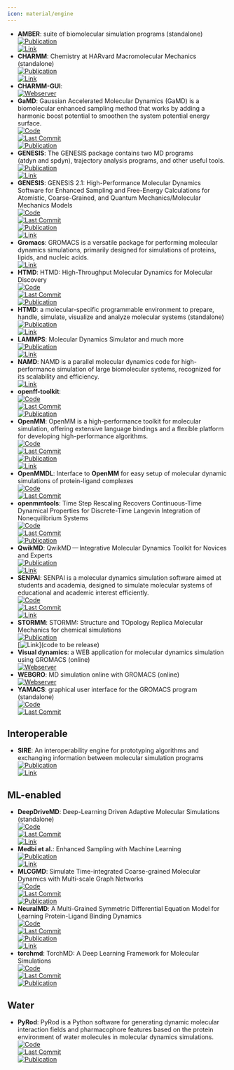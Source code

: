 ```yaml
---
icon: material/engine
---
```


- **AMBER**: suite of biomolecular simulation programs (standalone)  
	[![Publication](https://img.shields.io/badge/Publication-Citations:326-blue?style=for-the-badge&logo=bookstack)](https://doi.org/10.1021/acs.jcim.3c01153)  
	[![Link](https://img.shields.io/badge/Link-online-brightgreen?style=for-the-badge&logo=cachet&logoColor=65FF8F)](http://ambermd.org/)  
- **CHARMM**: Chemistry at HARvard Macromolecular Mechanics (standalone)  
	[![Publication](https://img.shields.io/badge/Publication-Citations:7099-blue?style=for-the-badge&logo=bookstack)](https://doi.org/10.1002/jcc.21287)  
	[![Link](https://img.shields.io/badge/Link-online-brightgreen?style=for-the-badge&logo=cachet&logoColor=65FF8F)](https://academiccharmm.org/)  
- **CHARMM-GUI**:   
	[![Webserver](https://img.shields.io/badge/Webserver-online-brightgreen?style=for-the-badge&logo=cachet&logoColor=65FF8F)](http://www.charmm-gui.org/?doc=input)  
- **GaMD**: Gaussian Accelerated Molecular Dynamics (GaMD) is a biomolecular enhanced sampling method that works by adding a harmonic boost potential to smoothen the system potential energy surface.  
	[![Code](https://img.shields.io/github/stars/MiaoLab20/gamd-openmm?style=for-the-badge&logo=github)](https://github.com/MiaoLab20/gamd-openmm)  
	[![Last Commit](https://img.shields.io/github/last-commit/MiaoLab20/gamd-openmm?style=for-the-badge&logo=github)](https://github.com/MiaoLab20/gamd-openmm)  
	[![Publication](https://img.shields.io/badge/Publication-Citations:9-blue?style=for-the-badge&logo=bookstack)](https://doi.org/10.1021/acs.jpcb.2c03765)  
- **GENESIS**: The GENESIS package contains two MD programs (atdyn and spdyn), trajectory analysis programs, and other useful tools.  
	[![Publication](https://img.shields.io/badge/Publication-Citations:0-blue?style=for-the-badge&logo=bookstack)](https://doi.org/10.1021/acs.jpcb.4c02096)  
	[![Link](https://img.shields.io/badge/Link-online-brightgreen?style=for-the-badge&logo=cachet&logoColor=65FF8F)](https://www.r-ccs.riken.jp/labs/cbrt/)  
- **GENESIS**: GENESIS 2.1: High-Performance Molecular Dynamics Software for Enhanced Sampling and Free-Energy Calculations for Atomistic, Coarse-Grained, and Quantum Mechanics/Molecular Mechanics Models  
	[![Code](https://img.shields.io/github/stars/genesis-release-r-ccs/genesis?style=for-the-badge&logo=github)](https://github.com/genesis-release-r-ccs/genesis)  
	[![Last Commit](https://img.shields.io/github/last-commit/genesis-release-r-ccs/genesis?style=for-the-badge&logo=github)](https://github.com/genesis-release-r-ccs/genesis)  
	[![Publication](https://img.shields.io/badge/Publication-Citations:0-blue?style=for-the-badge&logo=bookstack)](https://doi.org/10.1021/acs.jpcb.4c02096)  
	[![Link](https://img.shields.io/badge/Link-online-brightgreen?style=for-the-badge&logo=cachet&logoColor=65FF8F)](https://www.r-ccs.riken.jp/labs/cbrt/genesis-version-2-1/)  
- **Gromacs**: GROMACS is a versatile package for performing molecular dynamics simulations, primarily designed for simulations of proteins, lipids, and nucleic acids.  
	[![Link](https://img.shields.io/badge/Link-online-brightgreen?style=for-the-badge&logo=cachet&logoColor=65FF8F)](http://www.gromacs.org/)  
- **HTMD**: HTMD: High-Throughput Molecular Dynamics for Molecular Discovery  
	[![Code](https://img.shields.io/github/stars/Acellera/htmd?style=for-the-badge&logo=github)](https://github.com/Acellera/htmd)  
	[![Last Commit](https://img.shields.io/github/last-commit/Acellera/htmd?style=for-the-badge&logo=github)](https://github.com/Acellera/htmd)  
	[![Publication](https://img.shields.io/badge/Publication-Citations:349-blue?style=for-the-badge&logo=bookstack)](https://doi.org/10.1021/acs.jctc.6b00049)  
- **HTMD**: a molecular-specific programmable environment to prepare, handle, simulate, visualize and analyze molecular systems (standalone)  
	[![Publication](https://img.shields.io/badge/Publication-Citations:N/A-blue?style=for-the-badge&logo=bookstack)](acs.jctc.6b00049)  
	[![Link](https://img.shields.io/badge/Link-online-brightgreen?style=for-the-badge&logo=cachet&logoColor=65FF8F)](https://www.htmd.org/)  
- **LAMMPS**: Molecular Dynamics Simulator and much more  
	[![Publication](https://img.shields.io/badge/Publication-Citations:4890-blue?style=for-the-badge&logo=bookstack)](https://doi.org/10.1016/j.cpc.2021.108171)  
	[![Link](https://img.shields.io/badge/Link-online-brightgreen?style=for-the-badge&logo=cachet&logoColor=65FF8F)](https://www.lammps.org/)  
- **NAMD**: NAMD is a parallel molecular dynamics code for high-performance simulation of large biomolecular systems, recognized for its scalability and efficiency.  
	[![Link](https://img.shields.io/badge/Link-online-brightgreen?style=for-the-badge&logo=cachet&logoColor=65FF8F)](https://www.ks.uiuc.edu/Research/namd/)  
- **openff-toolkit**:   
	[![Code](https://img.shields.io/github/stars/openforcefield/openff-toolkit?style=for-the-badge&logo=github)](https://github.com/openforcefield/openff-toolkit)  
	[![Last Commit](https://img.shields.io/github/last-commit/openforcefield/openff-toolkit?style=for-the-badge&logo=github)](https://github.com/openforcefield/openff-toolkit)  
	[![Publication](https://img.shields.io/badge/Publication-Citations:0-blue?style=for-the-badge&logo=bookstack)](https://doi.org/10.5281/zenodo.10967071)  
- **OpenMM**: OpenMM is a high-performance toolkit for molecular simulation, offering extensive language bindings and a flexible platform for developing high-performance algorithms.  
	[![Code](https://img.shields.io/github/stars/openmm/openmm?style=for-the-badge&logo=github)](https://github.com/openmm/openmm)  
	[![Last Commit](https://img.shields.io/github/last-commit/openmm/openmm?style=for-the-badge&logo=github)](https://github.com/openmm/openmm)  
	[![Publication](https://img.shields.io/badge/Publication-Citations:33-blue?style=for-the-badge&logo=bookstack)](https://doi.org/10.1021/acs.jpcb.3c06662)  
	[![Link](https://img.shields.io/badge/Link-online-brightgreen?style=for-the-badge&logo=cachet&logoColor=65FF8F)](http://openmm.org/)  
- **OpenMMDL**: Interface to **OpenMM** for easy setup of molecular dynamic simulations of protein-ligand complexes  
	[![Code](https://img.shields.io/github/stars/wolberlab/OpenMMDL?style=for-the-badge&logo=github)](https://github.com/wolberlab/OpenMMDL)  
	[![Last Commit](https://img.shields.io/github/last-commit/wolberlab/OpenMMDL?style=for-the-badge&logo=github)](https://github.com/wolberlab/OpenMMDL)  
- **openmmtools**: Time Step Rescaling Recovers Continuous-Time Dynamical Properties for Discrete-Time Langevin Integration of Nonequilibrium Systems  
	[![Code](https://img.shields.io/github/stars/choderalab/openmmtools?style=for-the-badge&logo=github)](https://github.com/choderalab/openmmtools)  
	[![Last Commit](https://img.shields.io/github/last-commit/choderalab/openmmtools?style=for-the-badge&logo=github)](https://github.com/choderalab/openmmtools)  
	[![Publication](https://img.shields.io/badge/Publication-Citations:55-blue?style=for-the-badge&logo=bookstack)](https://doi.org/10.1021/jp411770f)  
- **QwikMD**: QwikMD — Integrative Molecular Dynamics Toolkit for Novices and Experts  
	[![Publication](https://img.shields.io/badge/Publication-Citations:154-blue?style=for-the-badge&logo=bookstack)](https://doi.org/10.1038/srep26536)  
	[![Link](https://img.shields.io/badge/Link-online-brightgreen?style=for-the-badge&logo=cachet&logoColor=65FF8F)](http://www.ks.uiuc.edu/Research/qwikmd/)  
- **SENPAI**: SENPAI is a molecular dynamics simulation software aimed at students and academia, designed to simulate molecular systems of educational and academic interest efficiently.  
	[![Code](https://img.shields.io/github/stars/SENPAI-Molecular-Dynamics/SENPAI?style=for-the-badge&logo=github)](https://github.com/SENPAI-Molecular-Dynamics/SENPAI)  
	[![Last Commit](https://img.shields.io/github/last-commit/SENPAI-Molecular-Dynamics/SENPAI?style=for-the-badge&logo=github)](https://github.com/SENPAI-Molecular-Dynamics/SENPAI)  
	[![Link](https://img.shields.io/badge/Link-offline-red?style=for-the-badge&logo=xamarin&logoColor=red)](https://senpaimd.org/)  
- **STORMM**: STORMM: Structure and TOpology Replica Molecular Mechanics for chemical simulations  
	[![Publication](https://img.shields.io/badge/Publication-Citations:0-blue?style=for-the-badge&logo=bookstack)](https://doi.org/10.1063/5.0211032)  
	[![Link](https://img.shields.io/badge/Link-offline-red?style=for-the-badge&logo=xamarin&logoColor=red)](code to be release)  
- **Visual dynamics**: a WEB application for molecular dynamics simulation using GROMACS (online)  
	[![Webserver](https://img.shields.io/badge/Webserver-online-brightgreen?style=for-the-badge&logo=cachet&logoColor=65FF8F)](https://visualdynamics.fiocruz.br/login)  
- **WEBGRO**: MD simulation online with GROMACS (online)  
	[![Webserver](https://img.shields.io/badge/Webserver-offline-red?style=for-the-badge&logo=xamarin&logoColor=red)](https://simlab.uams.edu/index.php)  
- **YAMACS**: graphical user interface for the GROMACS program (standalone)  
	[![Code](https://img.shields.io/github/stars/YAMACS-SML/YAMACS?style=for-the-badge&logo=github)](https://github.com/YAMACS-SML/YAMACS)  
	[![Last Commit](https://img.shields.io/github/last-commit/YAMACS-SML/YAMACS?style=for-the-badge&logo=github)](https://github.com/YAMACS-SML/YAMACS)  

## **Interoperable**
- **SIRE**: An interoperability engine for prototyping algorithms and exchanging information between molecular simulation programs  
	[![Publication](https://img.shields.io/badge/Publication-Citations:2-blue?style=for-the-badge&logo=bookstack)](https://doi.org/10.1063/5.0200458)  
	[![Link](https://img.shields.io/badge/Link-offline-red?style=for-the-badge&logo=xamarin&logoColor=red)](https://try.openbiosim.org)  

## **ML-enabled**
- **DeepDriveMD**: Deep-Learning Driven Adaptive Molecular Simulations (standalone)  
	[![Code](https://img.shields.io/github/stars/DeepDriveMD/DeepDriveMD-pipeline?style=for-the-badge&logo=github)](https://github.com/DeepDriveMD/DeepDriveMD-pipeline)  
	[![Last Commit](https://img.shields.io/github/last-commit/DeepDriveMD/DeepDriveMD-pipeline?style=for-the-badge&logo=github)](https://github.com/DeepDriveMD/DeepDriveMD-pipeline)  
	[![Link](https://img.shields.io/badge/Link-online-brightgreen?style=for-the-badge&logo=cachet&logoColor=65FF8F)](https://deepdrivemd.github.io/)  
- **Medbi et al.**: Enhanced Sampling with Machine Learning  
	[![Publication](https://img.shields.io/badge/Publication-Citations:26-blue?style=for-the-badge&logo=bookstack)](https://doi.org/10.1146/annurev-physchem-083122-125941)  
	[![Link](https://img.shields.io/badge/Link-offline-red?style=for-the-badge&logo=xamarin&logoColor=red)](https://www.annualreviews.org/doi/pdf/10.1146/annurev-physchem-083122-125941)  
- **MLCGMD**: Simulate Time-integrated Coarse-grained Molecular Dynamics with Multi-scale Graph Networks  
	[![Code](https://img.shields.io/github/stars/kyonofx/mlcgmd?style=for-the-badge&logo=github)](https://github.com/kyonofx/mlcgmd)  
	[![Last Commit](https://img.shields.io/github/last-commit/kyonofx/mlcgmd?style=for-the-badge&logo=github)](https://github.com/kyonofx/mlcgmd)  
	[![Publication](https://img.shields.io/badge/Publication-Citations:88-blue?style=for-the-badge&logo=bookstack)](https://doi.org/10.1126/sciadv.abc6216)  
- **NeuralMD**: A Multi-Grained Symmetric Differential Equation Model for Learning Protein-Ligand Binding Dynamics  
	[![Code](https://img.shields.io/github/stars/chao1224/NeuralMD?style=for-the-badge&logo=github)](https://github.com/chao1224/NeuralMD)  
	[![Last Commit](https://img.shields.io/github/last-commit/chao1224/NeuralMD?style=for-the-badge&logo=github)](https://github.com/chao1224/NeuralMD)  
	[![Publication](https://img.shields.io/badge/Publication-Citations:2-blue?style=for-the-badge&logo=bookstack)](https://doi.org/10.1002/9780470882207.ch16)  
	[![Link](https://img.shields.io/badge/Link-offline-red?style=for-the-badge&logo=xamarin&logoColor=red)](https://www.semanticscholar.org/paper/A-Multi-Grained-Symmetric-Differential-Equation-for-Liu-Du/0215dd9f346534bf4c4247220501d7ab7d7715c6)  
- **torchmd**: TorchMD: A Deep Learning Framework for Molecular Simulations  
	[![Code](https://img.shields.io/github/stars/torchmd/torchmd?style=for-the-badge&logo=github)](https://github.com/torchmd/torchmd)  
	[![Last Commit](https://img.shields.io/github/last-commit/torchmd/torchmd?style=for-the-badge&logo=github)](https://github.com/torchmd/torchmd)  
	[![Publication](https://img.shields.io/badge/Publication-Citations:132-blue?style=for-the-badge&logo=bookstack)](https://doi.org/10.1021/acs.jctc.0c01343)  

## **Water**
- **PyRod**: PyRod is a Python software for generating dynamic molecular interaction fields and pharmacophore features based on the protein environment of water molecules in molecular dynamics simulations.  
	[![Code](https://img.shields.io/github/stars/wolberlab/pyrod?style=for-the-badge&logo=github)](https://github.com/wolberlab/pyrod)  
	[![Last Commit](https://img.shields.io/github/last-commit/wolberlab/pyrod?style=for-the-badge&logo=github)](https://github.com/wolberlab/pyrod)  
	[![Publication](https://img.shields.io/badge/Publication-Citations:16-blue?style=for-the-badge&logo=bookstack)](https://doi.org/10.1021/acs.jcim.9b00281)  
